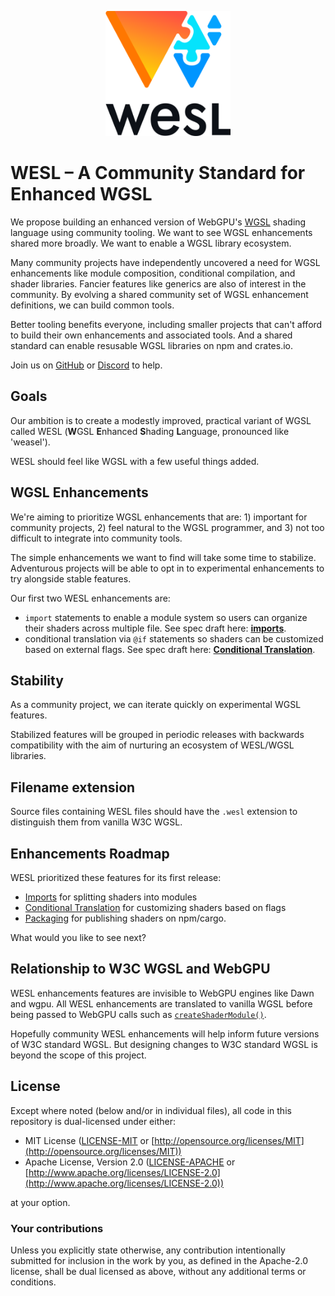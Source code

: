 <!-- markdownlint-disable first-line-h1 -->
<p align="center">
  <picture>
    <source media="(prefers-color-scheme: dark)" srcset="assets/logo/logo-square-dark.svg">
    <img width="200" height="200" src="assets/logo/logo-square-light.svg" alt="WESL logo" />
  </picture>
</p>

# WESL – A Community Standard for Enhanced WGSL
We propose building an enhanced version of WebGPU's
[WGSL](https://www.w3.org/TR/WGSL/) shading language
using community tooling.
We want to see WGSL enhancements shared more broadly.
We want to enable a WGSL library ecosystem.

Many community projects have independently uncovered
a need for WGSL enhancements like module composition,
conditional compilation, and shader libraries.
Fancier features like generics are also of interest in the community.
By evolving a shared community set of WGSL enhancement definitions,
we can build common tools.

Better tooling benefits everyone,
including smaller projects that can't afford to build
their own enhancements and associated tools.
And a shared standard can enable resusable WGSL libraries
on npm and crates.io.

Join us on [GitHub](https://github.com/wgsl-tooling-wg/wesl-spec)
or [Discord](https://discord.gg/Ng5FWmHuSv) to help.

## Goals
Our ambition is to create a modestly improved, practical variant of WGSL
called WESL (**W**GSL **E**nhanced **S**hading **L**anguage, pronounced like 'weasel'). <!-- spellchecker:disable-line -->

WESL should feel like WGSL with a few useful things added.

## WGSL Enhancements
We're aiming to prioritize WGSL enhancements that are: 1) important for community projects,
2) feel natural to the WGSL programmer,
and 3) not too difficult to integrate into community tools.

The simple enhancements we want to find will take some time to stabilize.
Adventurous projects will be able to opt in to experimental enhancements
to try alongside stable features.

Our first two WESL enhancements are:

* `import` statements
to enable a module system so users can organize their shaders across multiple file.
See spec draft here: **[imports]**.
* conditional translation via `@if` statements
so shaders can be customized based on external flags.
See spec draft here: **[Conditional Translation]**.

## Stability
As a community project,
we can iterate quickly on experimental WGSL features.

Stabilized features will be grouped in periodic releases
with backwards compatibility with the aim of
nurturing an ecosystem of WESL/WGSL libraries.

## Filename extension
Source files containing
WESL files
should have the `.wesl` extension
to distinguish them from vanilla W3C WGSL.

## Enhancements Roadmap
WESL prioritized these features for its first release:

* [Imports] for splitting shaders into modules
* [Conditional Translation] for customizing shaders based on flags
* [Packaging] for publishing shaders on npm/cargo.

What would you like to see next?

## Relationship to W3C WGSL and WebGPU
WESL enhancements features are invisible to WebGPU engines
like Dawn and wgpu.
All WESL enhancements are translated to vanilla WGSL
before being passed to WebGPU calls
such as [`createShaderModule()`](https://developer.mozilla.org/en-US/docs/Web/API/GPUDevice/createShaderModule).

Hopefully community WESL enhancements will
help inform future versions of W3C standard WGSL.
But designing changes to W3C standard WGSL is
beyond the scope of this project.

## License
Except where noted (below and/or in individual files), all code in this repository is dual-licensed under either:

* MIT License ([LICENSE-MIT](LICENSE-MIT) or [http://opensource.org/licenses/MIT](http://opensource.org/licenses/MIT))
* Apache License, Version 2.0 ([LICENSE-APACHE](LICENSE-APACHE) or [http://www.apache.org/licenses/LICENSE-2.0](http://www.apache.org/licenses/LICENSE-2.0))

at your option.

### Your contributions
Unless you explicitly state otherwise,
any contribution intentionally submitted for inclusion in the work by you,
as defined in the Apache-2.0 license,
shall be dual licensed as above,
without any additional terms or conditions.

[imports]: Imports
[Conditional Translation]: ConditionalTranslation
[Packaging]: https://wesl-lang.dev/docs/Publishing-Packages

